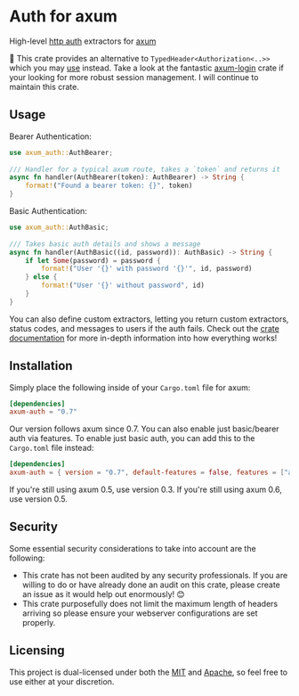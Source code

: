 # Auth for axum

High-level [http auth](https://developer.mozilla.org/en-US/docs/Web/HTTP/Authentication) extractors for [axum](https://github.com/tokio-rs/axum)

🚨 This crate provides an alternative to `TypedHeader<Authorization<..>>` which you may [use](https://docs.rs/axum-extra/latest/axum_extra/struct.TypedHeader.html) instead. Take a look at the fantastic [axum-login](https://github.com/maxcountryman/axum-login) crate if your looking for more robust session management. I will continue to maintain this crate.

## Usage

Bearer Authentication:

```rust
use axum_auth::AuthBearer;
 
/// Handler for a typical axum route, takes a `token` and returns it
async fn handler(AuthBearer(token): AuthBearer) -> String {
    format!("Found a bearer token: {}", token)
}
```

Basic Authentication:

```rust
use axum_auth::AuthBasic;
 
/// Takes basic auth details and shows a message
async fn handler(AuthBasic((id, password)): AuthBasic) -> String {
    if let Some(password) = password {
        format!("User '{}' with password '{}'", id, password)
    } else {
        format!("User '{}' without password", id)
    }
}
```

You can also define custom extractors, letting you return custom extractors, status codes, and messages to users if the auth fails. Check out the [crate documentation](https://docs.rs/axum-auth) for more in-depth information into how everything works!

## Installation

Simply place the following inside of your `Cargo.toml` file for axum:

```toml
[dependencies]
axum-auth = "0.7"
```

Our version follows axum since 0.7. You can also enable just basic/bearer auth via features. To enable just basic auth, you can add this to the `Cargo.toml` file instead:

```toml
[dependencies]
axum-auth = { version = "0.7", default-features = false, features = ["auth-basic"] }
```

If you're still using axum 0.5, use version 0.3. If you're still using axum 0.6, use version 0.5.

## Security

Some essential security considerations to take into account are the following:

- This crate has not been audited by any security professionals. If you are willing to do or have already done an audit on this crate, please create an issue as it would help out enormously! 😊
- This crate purposefully does not limit the maximum length of headers arriving so please ensure your webserver configurations are set properly.

## Licensing

This project is dual-licensed under both the [MIT](https://github.com/Owez/argi/blob/master/LICENSE-MIT) and [Apache](https://github.com/Owez/argi/blob/master/LICENSE-APACHE), so feel free to use either at your discretion.
